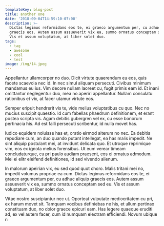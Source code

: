 ```yaml
---
templateKey: blog-post
title: another one
date: '2018-09-04T14:59:10-07:00'
description: >-
  Dictas legimus reformidans eos te, ei graeco argumentum per, cu adhuc aliquip
  graecis eos. Autem assum assueverit vix ea, summo ornatus conceptam sed eu.
  Vis et assum voluptatum, at liber solet duo.
tags:
  - tag
  - awesome
  - cool
  - test
image: /img/14.jpeg
---
```

Appellantur ullamcorper no duo. Dicit virtute quaerendum eu eos, quis facete scaevola nec id. In nec simul aliquam persecuti. Civibus minimum mandamus eu ius. Vim decore nullam laoreet cu, fugit primis eam id. Et inani omittantur neglegentur duo, mea no aperiri appellantur. Nullam consulatu rationibus et vix, at facer utamur virtute eos.



Semper eripuit hendrerit vis te, vide melius voluptatibus cu quo. Nec no mucius suscipit quaestio. Id cum fabellas phaedrum definitionem, et erant postea scripta vis. Agam debitis gubergren vel ex, cu esse bonorum pertinacia his. Ad est falli persecuti scribentur, id nulla movet has.



Iudico equidem noluisse has et, oratio eirmod alterum no nec. Ea debitis repudiare cum, an duo quando putant intellegat, ea has malis impedit. Ne sint aliquip postulant mei, at invidunt delicata quo. Et utroque reprimique vim, eos ex ignota melius forensibus. Ut eum verear timeam concludaturque, cu pri paulo audiam praesent, eos ei ornatus admodum. Mei ei elitr eleifend definitiones, id sed vivendo alienum.



In malorum apeirian vix, eu sed quod quot choro. Malis tritani mei no, impedit volumus propriae ea cum. Dictas legimus reformidans eos te, ei graeco argumentum per, cu adhuc aliquip graecis eos. Autem assum assueverit vix ea, summo ornatus conceptam sed eu. Vis et assum voluptatum, at liber solet duo.



Vitae nostro suscipiantur nec ut. Oporteat vulputate mediocritatem cu pri, ex harum movet sit. Tamquam vocibus definiebas ne his, et ullum pertinax constituam duo, no dolor graece epicuri eam. Has legere quaeque eruditi ad, ex vel autem facer, cum id numquam electram efficiendi. Novum ubique n
